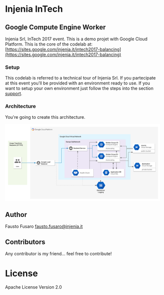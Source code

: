 # Injenia InTech
## Google Compute Engine Worker
Injenia Srl, InTech 2017 event.
This is a demo projet with Google Cloud Platform. This is the core of the codelab at: [https://sites.google.com/injenia.it/intech2017-balancing](https://sites.google.com/injenia.it/intech2017-balancing)

### Setup

This codelab is referred to a technical tour of Injenia Srl. If you partecipate at this event you'll be provided with an environment ready to use. If you want to setup your own environment just follow the steps into the section [support](/support).

### Architecture

You're going to create this architecture.

![InTech - InPho GCP Architecture](/images/architecture.png)

## Author
Fausto Fusaro [fausto.fusaro@injenia.it](mailto:fausto.fusaro@injenia.it)

## Contributors
Any contributor is my friend... feel free to contribute!

# License

Apache License Version 2.0